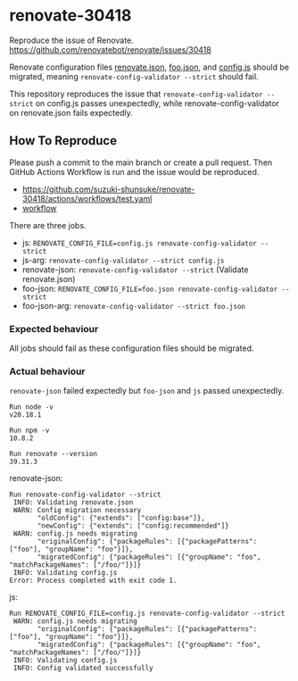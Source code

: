 # renovate-30418

Reproduce the issue of Renovate. https://github.com/renovatebot/renovate/issues/30418

Renovate configuration files [renovate.json](renovate.json), [foo.json](foo.json), and [config.js](config.js) should be migrated, meaning `renovate-config-validator --strict` should fail.

This repository reproduces the issue that `renovate-config-validator --strict` on config.js passes unexpectedly, while renovate-config-validator on renovate.json fails expectedly.

## How To Reproduce

Please push a commit to the main branch or create a pull request.
Then GitHub Actions Workflow is run and the issue would be reproduced.

- https://github.com/suzuki-shunsuke/renovate-30418/actions/workflows/test.yaml
- [workflow](.github/workflows/test.yaml)

There are three jobs.

- js: `RENOVATE_CONFIG_FILE=config.js renovate-config-validator --strict`
- js-arg: `renovate-config-validator --strict config.js`
- renovate-json: `renovate-config-validator --strict` (Validate renovate.json)
- foo-json: `RENOVATE_CONFIG_FILE=foo.json renovate-config-validator --strict`
- foo-json-arg: `renovate-config-validator --strict foo.json`

### Expected behaviour

All jobs should fail as these configuration files should be migrated.

### Actual behaviour

`renovate-json` failed expectedly but `foo-json` and `js` passed unexpectedly.

```
Run node -v
v20.18.1

Run npm -v
10.8.2

Run renovate --version
39.31.3
```

renovate-json:

```
Run renovate-config-validator --strict
 INFO: Validating renovate.json
 WARN: Config migration necessary
       "oldConfig": {"extends": ["config:base"]},
       "newConfig": {"extends": ["config:recommended"]}
 WARN: config.js needs migrating
       "originalConfig": {"packageRules": [{"packagePatterns": ["foo"], "groupName": "foo"}]},
       "migratedConfig": {"packageRules": [{"groupName": "foo", "matchPackageNames": ["/foo/"]}]}
 INFO: Validating config.js
Error: Process completed with exit code 1.
```

js:

```
Run RENOVATE_CONFIG_FILE=config.js renovate-config-validator --strict
 WARN: config.js needs migrating
       "originalConfig": {"packageRules": [{"packagePatterns": ["foo"], "groupName": "foo"}]},
       "migratedConfig": {"packageRules": [{"groupName": "foo", "matchPackageNames": ["/foo/"]}]}
 INFO: Validating config.js
 INFO: Config validated successfully
```
